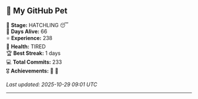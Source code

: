 ## 🐾 My GitHub Pet

🐣 **Stage:** HATCHLING 😴  
📅 **Days Alive:** 66  
⭐ **Experience:** 238  
💓 **Health:** TIRED  
🏆 **Best Streak:** 1 days  
💻 **Total Commits:** 233  
🎖️ **Achievements:** 🐣 🔄  

*Last updated: 2025-10-29 09:01 UTC*

---
